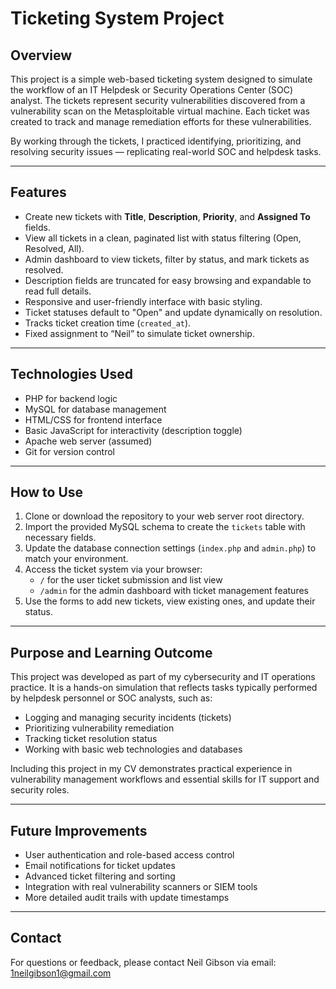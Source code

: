 # Ticketing System Project

## Overview

This project is a simple web-based ticketing system designed to simulate the workflow of an IT Helpdesk or Security Operations Center (SOC) analyst. The tickets represent security vulnerabilities discovered from a vulnerability scan on the Metasploitable virtual machine. Each ticket was created to track and manage remediation efforts for these vulnerabilities.

By working through the tickets, I practiced identifying, prioritizing, and resolving security issues — replicating real-world SOC and helpdesk tasks.

---

## Features

- Create new tickets with **Title**, **Description**, **Priority**, and **Assigned To** fields.
- View all tickets in a clean, paginated list with status filtering (Open, Resolved, All).
- Admin dashboard to view tickets, filter by status, and mark tickets as resolved.
- Description fields are truncated for easy browsing and expandable to read full details.
- Responsive and user-friendly interface with basic styling.
- Ticket statuses default to "Open" and update dynamically on resolution.
- Tracks ticket creation time (`created_at`).
- Fixed assignment to “Neil” to simulate ticket ownership.

---

## Technologies Used

- PHP for backend logic
- MySQL for database management
- HTML/CSS for frontend interface
- Basic JavaScript for interactivity (description toggle)
- Apache web server (assumed)
- Git for version control

---

## How to Use

1. Clone or download the repository to your web server root directory.
2. Import the provided MySQL schema to create the `tickets` table with necessary fields.
3. Update the database connection settings (`index.php` and `admin.php`) to match your environment.
4. Access the ticket system via your browser:
   - `/` for the user ticket submission and list view
   - `/admin` for the admin dashboard with ticket management features
5. Use the forms to add new tickets, view existing ones, and update their status.

---

## Purpose and Learning Outcome

This project was developed as part of my cybersecurity and IT operations practice. It is a hands-on simulation that reflects tasks typically performed by helpdesk personnel or SOC analysts, such as:

- Logging and managing security incidents (tickets)
- Prioritizing vulnerability remediation
- Tracking ticket resolution status
- Working with basic web technologies and databases

Including this project in my CV demonstrates practical experience in vulnerability management workflows and essential skills for IT support and security roles.

---

## Future Improvements

- User authentication and role-based access control
- Email notifications for ticket updates
- Advanced ticket filtering and sorting
- Integration with real vulnerability scanners or SIEM tools
- More detailed audit trails with update timestamps

---

## Contact

For questions or feedback, please contact Neil Gibson via email: 1neilgibson1@gmail.com
